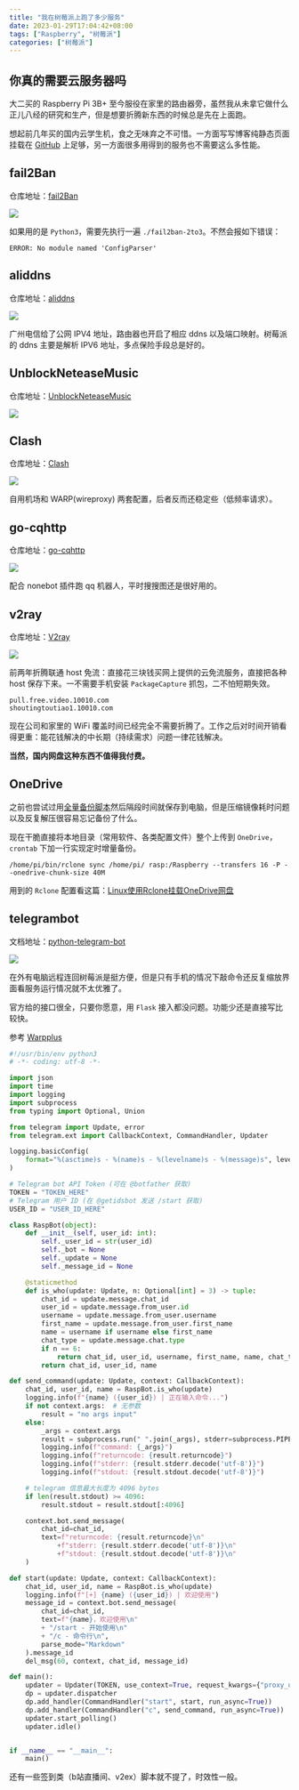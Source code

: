 ```yaml
---
title: "我在树莓派上跑了多少服务"
date: 2023-01-29T17:04:42+08:00
tags: ["Raspberry", "树莓派"]
categories: ["树莓派"]
---
```



## 你真的需要云服务器吗
大二买的 Raspberry Pi 3B+ 至今服役在家里的路由器旁，虽然我从未拿它做什么正儿八经的研究和生产，但是想要折腾新东西的时候总是先在上面跑。

想起前几年买的国内云学生机，食之无味弃之不可惜。一方面写写博客纯静态页面挂载在 [GitHub](https://github.com) 上足够，另一方面很多用得到的服务也不需要这么多性能。


## fail2Ban
仓库地址：[fail2Ban](https://github.com/fail2ban/fail2ban/wiki/How-to-install-or-upgrade-fail2ban-manually)

![](https://s2.loli.net/2023/01/29/inwGSRNytvZEUxQ.jpg)

如果用的是 `Python3`，需要先执行一遍 `./fail2ban-2to3`。不然会报如下错误：
```shell
ERROR: No module named 'ConfigParser'
```


## aliddns
仓库地址：[aliddns](https://github.com/OpenIoTHub/aliddns)

![](https://s2.loli.net/2023/01/29/BzehY8rCPJwsjZu.png)

广州电信给了公网 IPV4 地址，路由器也开启了相应 ddns 以及端口映射。树莓派的 ddns 主要是解析 IPV6 地址，多点保险手段总是好的。


## UnblockNeteaseMusic
仓库地址：[UnblockNeteaseMusic](https://github.com/nondanee/UnblockNeteaseMusic)

![](https://s2.loli.net/2023/01/29/rFsUO5Y4iAMv96f.png)


## Clash
仓库地址：[Clash](https://github.com/Dreamacro/clash)

![](https://s2.loli.net/2023/01/29/32QGty4mVhWBaFD.png)

自用机场和 WARP(wireproxy) 两套配置，后者反而还稳定些（低频率请求）。


## go-cqhttp
仓库地址：[go-cqhttp](https://github.com/Mrs4s/go-cqhttp)

![](https://s2.loli.net/2023/01/29/sOn2edavQUtXJMh.png)

配合 nonebot 插件跑 qq 机器人，平时搜搜图还是很好用的。


## v2ray
仓库地址：[V2ray](https://github.com/v2fly/v2ray-core)

![](https://s2.loli.net/2023/01/29/PzsdTEh4F2jDXlI.png)

前两年折腾联通 host 免流：直接花三块钱买网上提供的云免流服务，直接把各种 host 保存下来。一不需要手机安装 `PackageCapture` 抓包，二不怕短期失效。

    pull.free.video.10010.com
    shoutingtoutiao1.10010.com

现在公司和家里的 WiFi 覆盖时间已经完全不需要折腾了。工作之后对时间开销看得更重：能花钱解决的中长期（持续需求）问题一律花钱解决。

**当然，国内网盘这种东西不值得我付费。**


## OneDrive
之前也尝试过用[全量备份脚本](https://github.com/nanhantianyi/rpi-backup)然后隔段时间就保存到电脑，但是压缩镜像耗时问题以及反复解压很容易忘记备份了什么。

现在干脆直接将本地目录（常用软件、各类配置文件）整个上传到 `OneDrive`，`crontab` 下加一行实现定时增量备份。
```shell
/home/pi/bin/rclone sync /home/pi/ rasp:/Raspberry --transfers 16 -P --onedrive-chunk-size 40M
```

用到的 `Rclone` 配置看这篇：[Linux使用Rclone挂载OneDrive网盘](https://333rd.net/posts/tech/linux%E4%BD%BF%E7%94%A8rclone%E6%8C%82%E8%BD%BDonedrive%E7%BD%91%E7%9B%98/)


## telegrambot
文档地址：[python-telegram-bot](https://docs.python-telegram-bot.org/en/stable/)

![](https://s2.loli.net/2023/01/29/5vyo1N7m6XetH9j.webp)


在外有电脑远程连回树莓派是挺方便，但是只有手机的情况下敲命令还反复缩放界面看服务运行情况就不太优雅了。

官方给的接口很全，只要你愿意，用 `Flask` 接入都没问题。功能少还是直接写比较快。

参考 [Warpplus](https://github.com/Oreomeow/warpplus)

```python
#!/usr/bin/env python3
# -*- coding: utf-8 -*-

import json
import time
import logging
import subprocess
from typing import Optional, Union

from telegram import Update, error
from telegram.ext import CallbackContext, CommandHandler, Updater

logging.basicConfig(
    format="%(asctime)s - %(name)s - %(levelname)s - %(message)s", level=logging.INFO
)

# Telegram bot API Token (可在 @botfather 获取)
TOKEN = "TOKEN_HERE"
# Telegram 用户 ID (在 @getidsbot 发送 /start 获取)
USER_ID = "USER_ID_HERE"

class RaspBot(object):
    def __init__(self, user_id: int):
        self._user_id = str(user_id)
        self._bot = None
        self._update = None
        self._message_id = None

    @staticmethod
    def is_who(update: Update, n: Optional[int] = 3) -> tuple:
        chat_id = update.message.chat_id
        user_id = update.message.from_user.id
        username = update.message.from_user.username
        first_name = update.message.from_user.first_name
        name = username if username else first_name
        chat_type = update.message.chat.type
        if n == 6:
            return chat_id, user_id, username, first_name, name, chat_type
        return chat_id, user_id, name

def send_command(update: Update, context: CallbackContext):
    chat_id, user_id, name = RaspBot.is_who(update)
    logging.info(f"{name} ({user_id}) | 正在输入命令...")
    if not context.args:  # 无参数
        result = "no args input"
    else:
        _args = context.args
        result = subprocess.run(" ".join(_args), stderr=subprocess.PIPE, stdout=subprocess.PIPE, shell=True)
        logging.info(f"command: {_args}")
        logging.info(f"returncode: {result.returncode}")
        logging.info(f"stderr: {result.stderr.decode('utf-8')}")
        logging.info(f"stdout: {result.stdout.decode('utf-8')}")

    # telegram 信息最大长度为 4096 bytes
    if len(result.stdout) >= 4096:
        result.stdout = result.stdout[:4096]

    context.bot.send_message(
        chat_id=chat_id,
        text=f"returncode: {result.returncode}\n"
            +f"stderr: {result.stderr.decode('utf-8')}\n"
            +f"stdout: {result.stdout.decode('utf-8')}\n"
    )

def start(update: Update, context: CallbackContext):
    chat_id, user_id, name = RaspBot.is_who(update)
    logging.info(f"[+] {name} ({user_id}) | 欢迎使用")
    message_id = context.bot.send_message(
        chat_id=chat_id,
        text=f"{name}，欢迎使用\n"
        + "/start - 开始使用\n"
        + "/c - 命令行\n",
        parse_mode="Markdown"
    ).message_id
    del_msg(60, context, chat_id, message_id)

def main():
    updater = Updater(TOKEN, use_context=True, request_kwargs={"proxy_url": "http://127.0.0.1:7890"})  # Updater 设置代理
    dp = updater.dispatcher
    dp.add_handler(CommandHandler("start", start, run_async=True))
    dp.add_handler(CommandHandler("c", send_command, run_async=True))
    updater.start_polling()
    updater.idle()


if __name__ == "__main__":
    main()
```

还有一些签到类（b站直播间、v2ex）脚本就不提了，时效性一般。
